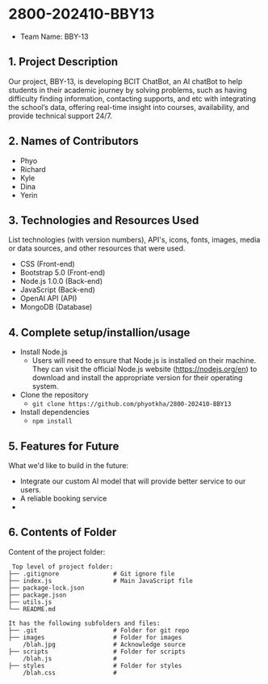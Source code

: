 # 2800-202410-BBY13
* Team Name: BBY-13
## 1. Project Description
Our project, BBY-13, is developing BCIT ChatBot, an AI chatBot to help students in their academic journey by solving problems, such as having difficulty finding information, contacting supports, and etc with integrating the school’s data, offering real-time insight into courses, availability, and provide technical support 24/7.

## 2. Names of Contributors
* Phyo
* Richard 
* Kyle
* Dina 
* Yerin
	
## 3. Technologies and Resources Used
List technologies (with version numbers), API's, icons, fonts, images, media or data sources, and other resources that were used.
* CSS (Front-end)
* Bootstrap 5.0 (Front-end)
* Node.js 1.0.0 (Back-end)
* JavaScript (Back-end)
* OpenAI API (API)
* MongoDB (Database)

## 4. Complete setup/installion/usage
* Install Node.js 
    * Users will need to ensure that Node.js is installed on their machine. They can visit the official Node.js website (https://nodejs.org/en) to download and install the appropriate version for their operating system.
* Clone the repository
    * `git clone https://github.com/phyotkha/2800-202410-BBY13`
* Install dependencies
    * `npm install`


## 5. Features for Future
What we'd like to build in the future:
* Integrate our custom AI model that will provide better service to our users.
* A reliable booking service
* 
	
## 6. Contents of Folder
Content of the project folder:

```
 Top level of project folder: 
├── .gitignore               # Git ignore file
├── index.js                 # Main JavaScript file
├── package-lock.json
├── package.json
├── utils.js
└── README.md

It has the following subfolders and files:
├── .git                     # Folder for git repo
├── images                   # Folder for images
    /blah.jpg                # Acknowledge source
├── scripts                  # Folder for scripts
    /blah.js                 # 
├── styles                   # Folder for styles
    /blah.css                # 